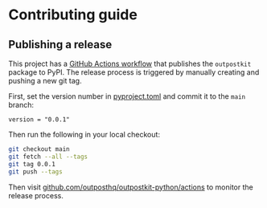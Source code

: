# Contributing guide

## Publishing a release

This project has a [GitHub Actions workflow](/.github/workflows/release.yaml) that publishes the `outpostkit` package to PyPI. The release process is triggered by manually creating and pushing a new git tag.

First, set the version number in [pyproject.toml](pyproject.toml) and commit it to the `main` branch:

```
version = "0.0.1"
```

Then run the following in your local checkout:

```sh
git checkout main
git fetch --all --tags
git tag 0.0.1
git push --tags
```

Then visit [github.com/outposthq/outpostkit-python/actions](https://github.com/outposthq/outpostkit-python/actions) to monitor the release process.
